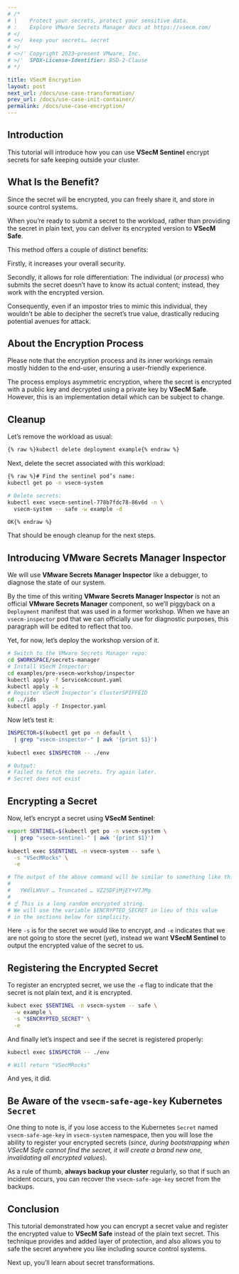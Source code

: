 ```yaml
---
# /*
# |    Protect your secrets, protect your sensitive data.
# :    Explore VMware Secrets Manager docs at https://vsecm.com/
# </
# <>/  keep your secrets… secret
# >/
# <>/' Copyright 2023–present VMware, Inc.
# >/'  SPDX-License-Identifier: BSD-2-Clause
# */

title: VSecM Encryption
layout: post
next_url: /docs/use-case-transformation/
prev_url: /docs/use-case-init-container/
permalink: /docs/use-case-encryption/
---
```


## Introduction

This tutorial will introduce how you can use **VSecM Sentinel** encrypt secrets
for safe keeping outside your cluster.

## What Is the Benefit?

Since the secret will be encrypted, you can freely share it, and store in
source control systems.

When you’re ready to submit a secret to the workload, rather than providing the
secret in plain text, you can deliver its encrypted version to **VSecM Safe**.

This method offers a couple of distinct benefits:

Firstly, it increases your overall security.

Secondly, it allows for role differentiation: The individual (*or process*) who
submits the secret doesn’t have to know its actual content; instead, they work
with the encrypted version.

Consequently, even if an impostor tries to mimic this individual, they wouldn’t
be able to decipher the secret’s true value, drastically reducing potential
avenues for attack.

## About the Encryption Process

Please note that the encryption process and its inner workings remain mostly
hidden to the end-user, ensuring a user-friendly experience.

The process employs asymmetric encryption, where the secret is encrypted with a
public key and decrypted using a private key by **VSecM Safe**. However,
this is an implementation detail which can be subject to change.

## Cleanup

Let’s remove the workload as usual:

```bash 
{% raw %}kubectl delete deployment example{% endraw %}
```

Next, delete the secret associated with this workload:

```bash
{% raw %}# Find the sentinel pod’s name:
kubectl get po -n vsecm-system

# Delete secrets:
kubectl exec vsecm-sentinel-778b7fdc78-86v6d -n \
  vsecm-system -- safe -w example -d

OK{% endraw %}
```

That should be enough cleanup for the next steps.

## Introducing **VMware Secrets Manager Inspector**

We will use **VMware Secrets Manager Inspector** like a debugger, to diagnose the
state of our system.

By the time of this writing **VMware Secrets Manager Inspector** is not an official **VMware Secrets Manager**
component, so we’ll piggyback on a `Deployment` manifest that was used in
a former workshop. When we have an `vsecm-inspector` pod that we can officially
use for diagnostic purposes, this paragraph will be edited to reflect that too.

Yet, for now, let’s deploy the workshop version of it.

```bash 
# Switch to the VMware Secrets Manager repo:
cd $WORKSPACE/secrets-manager
# Install VSecM Inspector:
cd examples/pre-vsecm-workshop/inspector
kubectl apply -f ServiceAccount.yaml 
kubectl apply -k .
# Register VSecM Inspector’s ClusterSPIFFEID
cd ../ids
kubectl apply -f Inspector.yaml
```

Now let’s test it:

```bash
INSPECTOR=$(kubectl get po -n default \
  | grep "vsecm-inspector-" | awk '{print $1}')
  
kubectl exec $INSPECTOR -- ./env

# Output:
# Failed to fetch the secrets. Try again later.
# Secret does not exist
```

## Encrypting a Secret

Now, let’s encrypt a secret using **VSecM Sentinel**:

```bash
export SENTINEL=$(kubectl get po -n vsecm-system \
  | grep "vsecm-sentinel-" | awk '{print $1}')
  
kubectl exec $SENTINEL -n vsecm-system -- safe \
  -s "VSecMRocks" \
  -e

# The output of the above command will be similar to something like this:
#
#   YWdlLWVuY … Truncated … VZ2SDFiMjEY+V7JMg
#
# ☝️ This is a long random encrypted string. 
# We will use the variable $ENCRYPTED_SECRET in lieu of this value 
# in the sections below for simplicity.
```

Here `-s` is for the secret we would like to encrypt, and `-e` indicates
that we are not going to store the secret (*yet*), instead we want **VSecM Sentinel**
to output the encrypted value of the secret to us.

## Registering the Encrypted Secret

To register an encrypted secret, we use the `-e` flag to indicate that the
secret is not plain text, and it is encrypted.

```bash
kubect exec $SENTINEL -n vsecm-system -- safe \
  -w example \
  -s "$ENCRYPTED_SECRET" \
  -e 
```

And finally let’s inspect and see if the secret is registered properly:

```bash
kubectl exec $INSPECTOR -- ./env

# Will return "VSecMRocks"
```

And yes, it did.

## Be Aware of the `vsecm-safe-age-key` Kubernetes `Secret`

One thing to note is, if you lose access to the Kubernetes `Secret` named
`vsecm-safe-age-key` in `vsecm-system` namespace, then you will lose the
ability to register your encrypted secrets (*since, during bootstrapping
when VSecM Safe cannot find the secret, it will create a brand new one,
invalidating all encrypted values*).

As a rule of thumb, **always backup your cluster** regularly, so that if
such an incident occurs, you can recover the `vsecm-safe-age-key` secret
from the backups.

## Conclusion

This tutorial demonstrated how you can encrypt a secret value and register the
encrypted value to **VSecM Safe** instead of the plain text secret. This
technique provides and added layer of protection, and also allows you to
safe the secret anywhere you like including source control systems.

Next up, you’ll learn about secret transformations.


